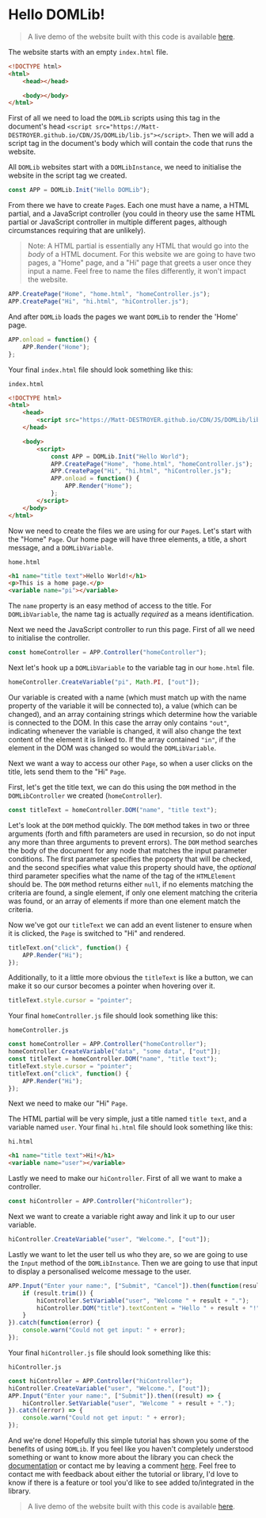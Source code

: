 # Hello DOMLib!
> A live demo of the website built with this code is available [here](https://domlib-demo-hello-world.mattdestroyer.repl.co/).

The website starts with an empty `index.html` file.
```html
<!DOCTYPE html>
<html>
	<head></head>

	<body></body>
</html>
```

First of all we need to load the `DOMLib` scripts using this tag in the document's head `<script src="https://Matt-DESTROYER.github.io/CDN/JS/DOMLib/lib.js"></script>`.
Then we will add a script tag in the document's body which will contain the code that runs the website.

All `DOMLib` websites start with a `DOMLibInstance`, we need to initialise the website in the script tag we created.
```js
const APP = DOMLib.Init("Hello DOMLib");
```

From there we have to create `Page`s. Each one must have a name, a HTML partial, and a JavaScript controller (you could in theory use the same HTML partial or JavaScript controller in multiple different pages, although circumstances requiring that are unlikely).
> Note: A HTML partial is essentially any HTML that would go into the _body_ of a HTML document.
For this website we are going to have two pages, a "Home" page, and a "Hi" page that greets a user once they input a name. Feel free to name the files differently, it won't impact the website.
```js
APP.CreatePage("Home", "home.html", "homeController.js");
APP.CreatePage("Hi", "hi.html", "hiController.js");
```

And after `DOMLib` loads the pages we want `DOMLib` to render the 'Home' page.
```js
APP.onload = function() {
	APP.Render("Home");
};
```

Your final `index.html` file should look something like this:

`index.html`
```html
<!DOCTYPE html>
<html>
	<head>
		<script src="https://Matt-DESTROYER.github.io/CDN/JS/DOMLib/lib.js"></script>
	</head>

	<body>
		<script>
			const APP = DOMLib.Init("Hello World");
			APP.CreatePage("Home", "home.html", "homeController.js");
			APP.CreatePage("Hi", "hi.html", "hiController.js");
			APP.onload = function() {
				APP.Render("Home");
			};
		</script>
	</body>
</html>
```

Now we need to create the files we are using for our `Page`s. Let's start with the "Home" `Page`. Our home page will have three elements, a title, a short message, and a `DOMLibVariable`.

`home.html`
```html
<h1 name="title text">Hello World!</h1>
<p>This is a home page.</p>
<variable name="pi"></variable>
```
The `name` property is an easy method of access to the title. For `DOMLibVariable`, the name tag is actually _required_ as a means identification.

Next we need the JavaScript controller to run this page. First of all we need to initialise the controller.
```js
const homeController = APP.Controller("homeController");
```

Next let's hook up a `DOMLibVariable` to the variable tag in our `home.html` file.
```js
homeController.CreateVariable("pi", Math.PI, ["out"]);
```
Our variable is created with a name (which must match up with the name property of the variable it will be connected to), a value (which can be changed), and an array containing strings which determine how the variable is connected to the DOM. In this case the array only contains `"out"`, indicating whenever the variable is changed, it will also change the text content of the element it is linked to. If the array contained `"in"`, if the element in the DOM was changed so would the `DOMLibVariable`.

Next we want a way to access our other `Page`, so when a user clicks on the title, lets send them to the "Hi" `Page`.

First, let's get the title text, we can do this using the `DOM` method in the `DOMLibController` we created (`homeController`).
```js
const titleText = homeController.DOM("name", "title text");
```
Let's look at the `DOM` method quickly. The `DOM` method takes in two or three arguments (forth and fifth parameters are used in recursion, so do not input any more than three arguments to prevent errors). The `DOM` method searches the body of the document for any node that matches the input parameter conditions. The first parameter specifies the property that will be checked, and the second specifies what value this property should have, the _optional_ third parameter specifies what the name of the tag of the `HTMLElement` should be. The `DOM` method returns either `null`, if no elements matching the criteria are found, a single element, if only one element matching the criteria was found, or an array of elements if more than one element match the criteria.

Now we've got our `titleText` we can add an event listener to ensure when it is clicked, the `Page` is switched to "Hi" and rendered.
```js
titleText.on("click", function() {
	APP.Render("Hi");
});
```

Additionally, to it a little more obvious the `titleText` is like a button, we can make it so our cursor becomes a pointer when hovering over it.
```js
titleText.style.cursor = "pointer";
```

Your final `homeController.js` file should look something like this:

`homeController.js`
```js
const homeController = APP.Controller("homeController");
homeController.CreateVariable("data", "some data", ["out"]);
const titleText = homeController.DOM("name", "title text");
titleText.style.cursor = "pointer";
titleText.on("click", function() {
	APP.Render("Hi");
});
```

Next we need to make our "Hi" `Page`.

The HTML partial will be very simple, just a title named `title text`, and a variable named `user`.
Your final `hi.html` file should look something like this:

`hi.html`
```html
<h1 name="title text">Hi!</h1>
<variable name="user"></variable>
```

Lastly we need to make our `hiController`. First of all we want to make a controller.
```js
const hiController = APP.Controller("hiController");
```

Next we want to create a variable right away and link it up to our user variable.
```js
hiController.CreateVariable("user", "Welcome.", ["out"]);
```

Lastly we want to let the user tell us who they are, so we are going to use the `Input` method of the `DOMLibInstance`. Then we are going to use that input to display a personalised welcome message to the user.
```js
APP.Input("Enter your name:", ["Submit", "Cancel"]).then(function(result) {
	if (result.trim()) {
		hiController.SetVariable("user", "Welcome " + result + ".");
		hiController.DOM("title").textContent = "Hello " + result + "!";
	}
}).catch(function(error) {
	console.warn("Could not get input: " + error);
});
```

Your final `hiController.js` file should look something like this:

`hiController.js`
```js
const hiController = APP.Controller("hiController");
hiController.CreateVariable("user", "Welcome.", ["out"]);
APP.Input("Enter your name:", ["Submit"]).then((result) => {
	hiController.SetVariable("user", "Welcome " + result + ".");
}).catch((error) => {
	console.warn("Could not get input: " + error);
});
```

And we're done! Hopefully this simple tutorial has shown you some of the benefits of using `DOMLib`. If you feel like you haven't completely understood something or want to know more about the library you can check the [documentation](https://github.com/Matt-DESTROYER/CDN/blob/main/JS/DOMLib/README.md) or contact me by leaving a comment [here](https://replit.com/@MattDESTROYER/DOMLib-Demo-Hello-World?v=1). Feel free to contact me with feedback about either the tutorial or library, I'd love to know if there is a feature or tool you'd like to see added to/integrated in the library.

> A live demo of the website built with this code is available [here](https://domlib-demo-hello-world.mattdestroyer.repl.co/).
